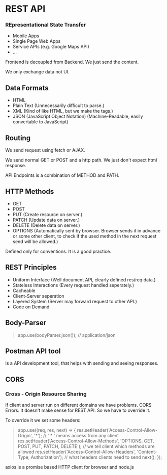 # REST API

### REpresentational State Transfer

* Mobile Apps
* Single Page Web Apps
* Service APIs (e.g. Google Maps API)
* ...

Frontend is decoupled from Backend. We just send the content. 

We only exchange data not UI.

## Data Formats

* HTML
* Plain Text (Unnecessarily difficult to parse.)
* XML (Kind of like HTML, but we make the tags.)
* JSON (JavaScript Object Notation) (Machine-Readable, easily convertable to JavaScript)

## Routing 

We send request using fetch or AJAX. 

We send normal GET or POST and a http path. We just don't expect html response. 

API Endpoints is a combination of METHOD and PATH. 

## HTTP Methods
* GET
* POST
* PUT (Create resource on server.)
* PATCH (Update data on server.)
* DELETE (Delete data on server.)
* OPTIONS (Automatically sent by browser. Browser sends it in advance or some other client, to check if the used method in the next request send will be allowed.)

Defined only for conventions. It is a good practice. 

## REST Principles

* Uniform Interface (Well document API, clearly defined res/req data.)
* Stateless Interactions (Every request handled seperately.)
* Cacheable
* Client-Server seperation
* Layered System (Server may forward request to other API.)
* Code on Demand

## Body-Parser

> app.use(bodyParser.json()); // application/json

## Postman API tool

Is a API development tool, that helps with sending and seeing responses. 

## CORS
### Cross - Origin Resource Sharing

If client and server run on different domains we have problems. CORS Errors. It doesn't make sense for REST API. So we have to override it. 

To override it we set some headers:

> app.use((req, res, next) => {
>    res.setHeader('Access-Control-Allow-Origin', '*');
 // ' * ' means access from any client
>    res.setHeader('Access-Control-Allow-Methods', 'OPTIONS, GET, POST, PUT, PATCH, DELETE');
 // we tell client which methods are allowed
>    res.setHeader('Access-Control-Allow-Headers', 'Content-Type, Authorization');
 // what headers clients need to send
>    next();
> });


axios is a promise based HTTP client for browser and node.js





